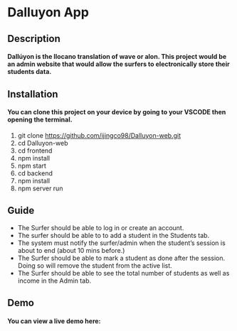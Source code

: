 # Dalluyon App

## Description

#### Dallúyon is the Ilocano translation of wave or alon. This project would be an admin website that would allow the surfers to electronically store their students data.

## Installation

#### You can clone this project on your device by going to your VSCODE then opening the terminal.

1. git clone https://github.com/ijingco98/Dalluyon-web.git
2. cd Dalluyon-web
3. cd frontend
4. npm install
5. npm start
6. cd backend
7. npm install
8. npm server run

## Guide

- The Surfer should be able to log in or create an account.
- The surfer should be able to to add a student in the Students tab.
- The system must notify the surfer/admin when the student’s session is about to end (about 10 mins before.)
- The Surfer should be able to mark a student as done after the session. Doing so will remove the student from the active list.
- The Surfer should be able to see the total number of students as well as income in the Admin tab.

## Demo

#### You can view a live demo here:
